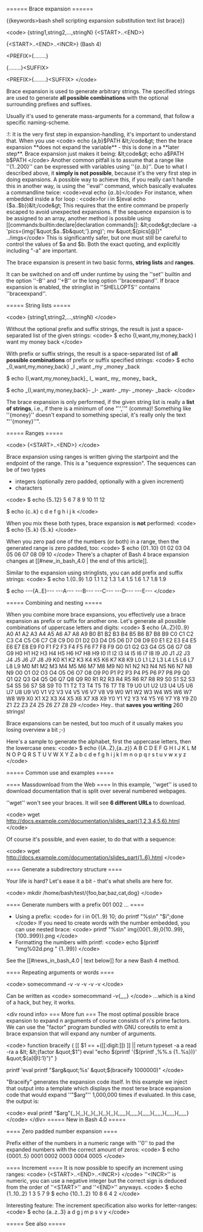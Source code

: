 ====== Brace expansion ======

{{keywords&gt;bash shell scripting expansion substitution text list brace}}

&lt;code&gt;
{string1,string2,...,stringN}
{&lt;START&gt;..&lt;END&gt;}

{&lt;START&gt;..&lt;END&gt;..&lt;INCR&gt;} (Bash 4)

&lt;PREFIX&gt;{........}

{........}&lt;SUFFIX&gt;

&lt;PREFIX&gt;{........}&lt;SUFFIX&gt;
&lt;/code&gt;

Brace expansion is used to generate arbitrary strings. The specified strings are used to generate **all possible combinations** with the optional surrounding prefixes and suffixes.

Usually it's used to generate mass-arguments for a command, that follow a specific naming-scheme.

:!: It is the very first step in expansion-handling, it's important to understand that. When you use
&lt;code&gt;
echo {a,b}$PATH
&lt;/code&gt;
then the brace expansion **does not expand the variable** - this is done in a **later step**. Brace expansion just makes it being:
&lt;code&gt;
echo a$PATH b$PATH
&lt;/code&gt;
Another common pitfall is to assume that a range like ''{1..200}'' can be expressed with variables using ''{$a..$b}''. Due to what I described above, it **simply is not possible**, because it's the very first step in doing expansions. A possible way to achieve this, if you really can't handle this in another way, is using the ''eval'' command, which basically evaluates a commandline twice: &lt;code&gt;eval echo {$a..$b}&lt;/code&gt; For instance, when embedded inside a for loop : &lt;code&gt;for i in $(eval echo {$a..$b})&lt;/code&gt; This requires that the entire command be properly escaped to avoid unexpected expansions. If the sequence expansion is to be assigned to an array, another method is possible using [[commands:builtin:declare|declaration commands]]: &lt;code&gt;declare -a 'pics=(img{'&quot;$a..$b&quot;'}.png)'; mv &quot;${pics[@]}&quot; ../imgs&lt;/code&gt; This is significantly safer, but one must still be careful to control the values of $a and $b. Both the exact quoting, and explicitly including &quot;-a&quot; are important.

The brace expansion is present in two basic forms, **string lists** and **ranges**.

It can be switched on and off under runtime by using the ''set'' builtin and the option ''-B'' and ''+B'' or the long option ''braceexpand''. If brace expansion is enabled, the stringlist in ''SHELLOPTS'' contains ''braceexpand''.

===== String lists =====

&lt;code&gt;
{string1,string2,...,stringN}
&lt;/code&gt;

Without the optional prefix and suffix strings, the result is just a space-separated list of the given strings:
&lt;code&gt;
$ echo {I,want,my,money,back}
I want my money back
&lt;/code&gt;

With prefix or suffix strings, the result is a space-separated list of **all possible combinations** of prefix or suffix specified strings:
&lt;code&gt;
$ echo _{I,want,my,money,back}
_I _want _my _money _back

$ echo {I,want,my,money,back}_
I_ want_ my_ money_ back_

$ echo _{I,want,my,money,back}-
_I- _want- _my- _money- _back-
&lt;/code&gt;

The brace expansion is only performed, if the given string list is really a **list of strings**, i.e., if there is a minimum of one &quot;'',''&quot; (comma)! Something like ''{money}'' doesn't expand to something special, it's really only the text &quot;''{money}''&quot;.

===== Ranges =====

&lt;code&gt;
{&lt;START&gt;..&lt;END&gt;}
&lt;/code&gt;

Brace expansion using ranges is written giving the startpoint and the endpoint of the range. This is a &quot;sequence expression&quot;. The sequences can be of two types
  * integers (optionally zero padded, optionally with a given increment)
  * characters

&lt;code&gt;
$ echo {5..12}
5 6 7 8 9 10 11 12

$ echo {c..k}
c d e f g h i j k
&lt;/code&gt;

When you mix these both types, brace expansion is **not** performed:
&lt;code&gt;
$ echo {5..k}
{5..k}
&lt;/code&gt;

When you zero pad one of the numbers (or both) in a range, then the generated range is zero padded, too:
&lt;code&gt;
$ echo {01..10}
01 02 03 04 05 06 07 08 09 10
&lt;/code&gt;
There's a chapter of Bash 4 brace expansion changes at [[#new_in_bash_4.0 | the end of this article]].

Similar to the expansion using stringlists, you can add prefix and suffix strings:
&lt;code&gt;
$ echo 1.{0..9}
1.0 1.1 1.2 1.3 1.4 1.5 1.6 1.7 1.8 1.9

$ echo ---{A..E}---
---A--- ---B--- ---C--- ---D--- ---E---
&lt;/code&gt;

===== Combining and nesting =====

When you combine more brace expansions, you effectively use a brace expansion as prefix or suffix for another one. Let's generate all possible combinations of uppercase letters and digits:
&lt;code&gt;
$ echo {A..Z}{0..9}
A0 A1 A2 A3 A4 A5 A6 A7 A8 A9 B0 B1 B2 B3 B4 B5 B6 B7 B8 B9 C0 C1 C2 C3 C4 C5 C6
C7 C8 C9 D0 D1 D2 D3 D4 D5 D6 D7 D8 D9 E0 E1 E2 E3 E4 E5 E6 E7 E8 E9 F0 F1 F2 F3
F4 F5 F6 F7 F8 F9 G0 G1 G2 G3 G4 G5 G6 G7 G8 G9 H0 H1 H2 H3 H4 H5 H6 H7 H8 H9 I0
I1 I2 I3 I4 I5 I6 I7 I8 I9 J0 J1 J2 J3 J4 J5 J6 J7 J8 J9 K0 K1 K2 K3 K4 K5 K6 K7
K8 K9 L0 L1 L2 L3 L4 L5 L6 L7 L8 L9 M0 M1 M2 M3 M4 M5 M6 M7 M8 M9 N0 N1 N2 N3 N4
N5 N6 N7 N8 N9 O0 O1 O2 O3 O4 O5 O6 O7 O8 O9 P0 P1 P2 P3 P4 P5 P6 P7 P8 P9 Q0 Q1
Q2 Q3 Q4 Q5 Q6 Q7 Q8 Q9 R0 R1 R2 R3 R4 R5 R6 R7 R8 R9 S0 S1 S2 S3 S4 S5 S6 S7 S8
S9 T0 T1 T2 T3 T4 T5 T6 T7 T8 T9 U0 U1 U2 U3 U4 U5 U6 U7 U8 U9 V0 V1 V2 V3 V4 V5
V6 V7 V8 V9 W0 W1 W2 W3 W4 W5 W6 W7 W8 W9 X0 X1 X2 X3 X4 X5 X6 X7 X8 X9 Y0 Y1 Y2
Y3 Y4 Y5 Y6 Y7 Y8 Y9 Z0 Z1 Z2 Z3 Z4 Z5 Z6 Z7 Z8 Z9
&lt;/code&gt;
Hey.. that **saves you writing** 260 strings!

Brace expansions can be nested, but too much of it usually makes you losing overview a bit ;-)

Here's a sample to generate the alphabet, first the uppercase letters, then the lowercase ones:
&lt;code&gt;
$ echo {{A..Z},{a..z}}
A B C D E F G H I J K L M N O P Q R S T U V W X Y Z a b c d e f g h i j k l m n o p q r s t u v w x y z
&lt;/code&gt;

===== Common use and examples =====

==== Massdownload from the Web ====
In this example, ''wget'' is used to download documentation that is split over several numbered webpages.

''wget'' won't see your braces. It will see **6 different URLs** to download.

&lt;code&gt;
wget http://docs.example.com/documentation/slides_part{1,2,3,4,5,6}.html
&lt;/code&gt;

Of course it's possible, and even easier, to do that with a sequence:

&lt;code&gt;
wget http://docs.example.com/documentation/slides_part{1..6}.html
&lt;/code&gt;



==== Generate a subdirectory structure ====

Your life is hard? Let's ease it a bit - that's what shells are here for.

&lt;code&gt;
mkdir /home/bash/test/{foo,bar,baz,cat,dog}
&lt;/code&gt;



==== Generate numbers with a prefix 001 002 ... ====
  * Using a prefix:
&lt;code&gt;
for i in 0{1..9} 10; do printf &quot;%s\n&quot; &quot;$i&quot;;done
&lt;/code&gt;
If you need to create words with the  number embedded, you can use nested brace:
&lt;code&gt;
printf &quot;%s\n&quot; img{00{1..9},0{10..99},{100..999}}.png
&lt;/code&gt;
  * Formatting the numbers with printf:
&lt;code&gt;
echo $(printf &quot;img%02d.png &quot; {1..99})
&lt;/code&gt;

See the [[#news_in_bash_4.0 | text below]] for a new Bash 4 method.

==== Repeating arguments or words ====

&lt;code&gt;
somecommand -v -v -v -v -v
&lt;/code&gt;

Can be written as
&lt;code&gt;
somecommand -v{,,,,}
&lt;/code&gt;
...which is a kind of a hack, but hey, it works.

&lt;div round info&gt;
=== More fun ===
The most optimal possible brace expansion to expand n arguments of course consists of n's prime factors. We can use the &quot;factor&quot; program bundled with GNU coreutils to emit a brace expansion that will expand any number of arguments.

&lt;code&gt;
function braceify {
    [[ $1 == +([[:digit:]]) ]] || return
    typeset -a a
    read -ra a &lt; &lt;(factor &quot;$1&quot;)
    eval &quot;echo $(printf '{$(printf ,%%.s {1..%s})}' &quot;${a[@]:1}&quot;)&quot;
}

printf 'eval printf &quot;$arg&quot;%s' &quot;$(braceify 1000000)&quot;
&lt;/code&gt;

&quot;Braceify&quot; generates the expansion code itself. In this example we inject that output into a template which displays the most terse brace expansion code that would expand ''&quot;$arg&quot;'' 1,000,000 times if evaluated. In this case, the output is:

&lt;code&gt;
eval printf &quot;$arg&quot;{,,}{,,}{,,}{,,}{,,}{,,}{,,,,,}{,,,,,}{,,,,,}{,,,,,}{,,,,,}{,,,,,}
&lt;/code&gt;
&lt;/div&gt;
===== New in Bash 4.0 =====

==== Zero padded number expansion ====

Prefix either of the numbers in a numeric range with ''0'' to pad the expanded numbers with the correct amount of zeros:
&lt;code&gt;
$ echo {0001..5}
0001 0002 0003 0004 0005
&lt;/code&gt;

==== Increment ====
It is now possible to specify an increment using ranges:
&lt;code&gt;
{&lt;START&gt;..&lt;END&gt;..&lt;INCR&gt;}
&lt;/code&gt;
''&lt;INCR&gt;'' is numeric, you can use a negative integer but the correct sign is deduced from the order of ''&lt;START&gt;'' and ''&lt;END&gt;'' anyways.
&lt;code&gt;
$ echo {1..10..2}
1 3 5 7 9
$ echo {10..1..2}
10 8 6 4 2
&lt;/code&gt;

Interesting feature: The increment specification also works for letter-ranges:
&lt;code&gt;
$ echo {a..z..3}
a d g j m p s v y
&lt;/code&gt; 

===== See also =====
